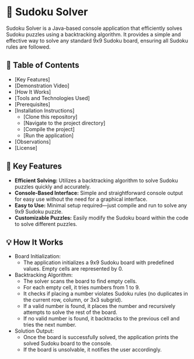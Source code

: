 # 🧩 Sudoku Solver
Sudoku Solver is a Java-based console application that efficiently solves Sudoku puzzles using a backtracking algorithm. It provides a simple and effective way to solve any standard 9x9 Sudoku board, ensuring all Sudoku rules are followed.

## 📑 Table of Contents

- [Key Features]
- [Demonstration Video]
- [How It Works]
- [Tools and Technologies Used]
- [Prerequisites]
- [Installation Instructions]
    - [Clone this repository]
    - [Navigate to the project directory]
    - [Compile the project]
    - [Run the application]
- [Observations]
- [License]

## 🚀 Key Features
- **Efficient Solving:** Utilizes a backtracking algorithm to solve Sudoku puzzles quickly and accurately.
- **Console-Based Interface:** Simple and straightforward console output for easy use without the need for a graphical interface.
- **Easy to Use:** Minimal setup required—just compile and run to solve any 9x9 Sudoku puzzle.
- **Customizable Puzzles:** Easily modify the Sudoku board within the code to solve different puzzles.

## 💡 How It Works
- Board Initialization:
    - The application initializes a 9x9 Sudoku board with predefined values. Empty cells are represented by 0.
- Backtracking Algorithm:
    - The solver scans the board to find empty cells.
    - For each empty cell, it tries numbers from 1 to 9.
    - It checks if placing a number violates Sudoku rules (no duplicates in the current row, column, or 3x3 subgrid).
    - If a valid number is found, it places the number and recursively attempts to solve the rest of the board.
    - If no valid number is found, it backtracks to the previous cell and tries the next number.
- Solution Output:
    - Once the board is successfully solved, the application prints the solved Sudoku board to the console.
    - If the board is unsolvable, it notifies the user accordingly.







